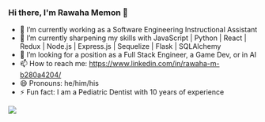 ### Hi there, I'm Rawaha Memon 👋


- 🔭 I’m currently working as a Software Engineering Instructional Assistant
- 🌱 I’m currently sharpening my skills with JavaScript | Python | React | Redux | Node.js | Express.js | Sequelize | Flask | SQLAlchemy
- 👯 I’m looking for a position as a Full Stack Engineer, a Game Dev, or in AI
- 📫 How to reach me: https://www.linkedin.com/in/rawaha-m-b280a4204/
- 😄 Pronouns: he/him/his
- ⚡ Fun fact: I am a Pediatric Dentist with 10 years of experience

<!-- [![Rawaha's GitHub stats](https://github-readme-stats.vercel.app/api?username=rawamem)](https://github.com/rawamem/github-readme-stats) -->

![](https://komarev.com/ghpvc/?username=rawamem&style=flat-square&color=blue)

